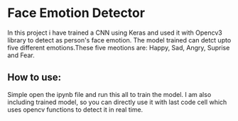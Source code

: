 # Face Emotion Detector

In this project i have trained a CNN using Keras and used it with Opencv3 library to detect as person's face emotion.
The model trained can detct upto five different emotions.These five meotions are: Happy, Sad, Angry, Suprise and Fear.


## How to use:
Simple open the ipynb file and run this all to train the model.
I am also including trained model, so you can directly use it with last code cell which uses opencv functions to detect it in real time.
